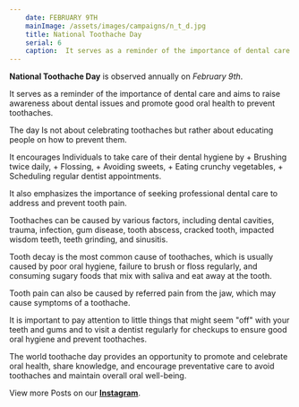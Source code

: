 ```yaml
---
    date: FEBRUARY 9TH
    mainImage: /assets/images/campaigns/n_t_d.jpg
    title: National Toothache Day
    serial: 6
    caption:  It serves as a reminder of the importance of dental care and aims to raise awareness about dental issues and promote good oral health to prevent toothaches. The day Is not about celebrating toothaches but rather about educating people on how to prevent them.
---
```


**National Toothache Day** is observed annually on *February 9th*.

It serves as a reminder of the importance of dental care and aims to raise awareness about dental issues and promote good oral health to prevent toothaches.

The day Is not about celebrating toothaches but rather about educating people on how to prevent them.
   
It encourages Individuals to take care of their dental hygiene by
    + Brushing twice daily,
    + Flossing,
    + Avoiding sweets,
    + Eating crunchy vegetables,
    + Scheduling regular dentist appointments.

It also emphasizes the importance of seeking professional dental care to address and prevent tooth pain.

Toothaches can be caused by various factors, including dental cavities, trauma, infection, gum disease, tooth abscess, cracked tooth, impacted wisdom teeth, teeth grinding, and sinusitis.

Tooth decay is the most common cause of toothaches, which is usually caused by poor oral hygiene, failure to brush or floss regularly, and consuming sugary foods that mix with saliva and eat away at the tooth.

Tooth pain can also be caused by referred pain from the jaw, which may cause symptoms of a toothache.

It is important to pay attention to little things that might seem "off" with your teeth and gums and to visit a dentist regularly for checkups to ensure good oral hygiene and prevent toothaches.

The world toothache day provides an opportunity to promote and celebrate oral health, share knowledge, and encourage preventative care to avoid toothaches and maintain overall oral well-being.


View more Posts on our [**Instagram**](https://www.instagram.com/nileunimsa).